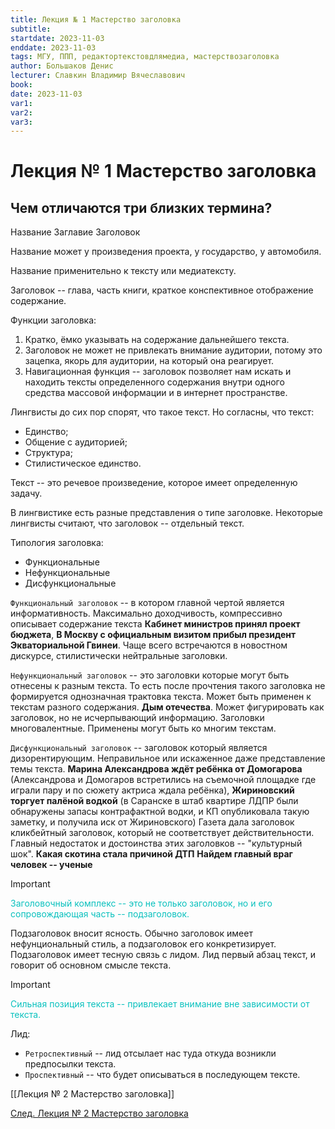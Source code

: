 ```yaml
---
title: Лекция № 1 Мастерство заголовка
subtitle:
startdate: 2023-11-03
enddate: 2023-11-03
tags: МГУ, ППП, редактортекстовдлямедиа, мастерствозаголовка
author: Большаков Денис
lecturer: Славкин Владимир Вячеславович
book:
date: 2023-11-03
var1:
var2:
var3:
---
```

# Лекция № 1 Мастерство заголовка

## Чем отличаются три близких термина?

Название
Заглавие
Заголовок

Название может у произведения проекта, у государство, у автомобиля.

Название применительно к тексту или медиатексту. 

Заголовок -- глава, часть книги, краткое конспективное отображение содержание.  

Функции заголовка:
1. Кратко, ёмко указывать на содержание дальнейшего текста.
2. Заголовок не может не привлекать внимание аудитории, потому это зацепка, якорь для аудитории, на который она реагирует. 
3. Навигационная функция -- заголовок позволяет нам искать и находить тексты определенного содержания внутри одного средства массовой информации и в интернет пространстве. 


Лингвисты до сих пор спорят, что такое текст. Но согласны, что текст:
* Единство;
* Общение с аудиторией;
* Структура;
* Стилистическое единство. 

Текст -- это речевое произведение, которое имеет определенную задачу. 

В лингвистике есть разные представления о типе заголовке. Некоторые лингвисты считают, что заголовок -- отдельный текст.   

Типология заголовка:
- Функциональные
- Нефункциональные
- Дисфункциональные

`Функциональный заголовок` -- в котором главной чертой является информативность. Максимально доходчивость, компрессивно описывает содержание текста **Кабинет министров принял проект бюджета**, **В Москву с официальным визитом прибыл президент Экваториальной Гвинеи**. 
Чаще всего встречаются в новостном дискурсе, стилистически нейтральные заголовки.

`Нефункциональный заголовок` -- это заголовки которые могут быть отнесены к разным текста. То есть после прочтения такого заголовка не формируется однозначная трактовка текста. Может быть применен к текстам разного содержания.  **Дым отечества**. Может фигурировать как заголовок, но не исчерпывающий информацию. Заголовки многовалентные. Применены могут быть ко многим текстам. 

`Дисфункциональный заголовок` -- заголовок который является дизорентирующим. Неправильное или искаженное даже представление темы текста.  **Марина Александрова ждёт ребёнка от Домогарова** (Александрова и Домогаров встретились на съемочной площадке где играли пару и по сюжету актриса ждала ребёнка), **Жириновский торгует палёной водкой** (в Саранске в штаб квартире ЛДПР были обнаружены запасы контрафактной водки, и КП опубликовала такую заметку, и получила иск от Жириновского) Газета дала заголовок кликбейтный заголовок, который не соответствует действительности. Главный недостаток и достоинства этих заголовков -- "культурный шок". **Какая скотина стала причиной ДТП** **Найдем главный враг человек -- ученые**


> [!important]
> <span style = "color:#09c1be">Заголовочный комплекс -- это не только заголовок, но и его сопровождающая часть -- подзаголовок.</span> 
 
Подзаголовок вносит ясность. Обычно заголовок имеет нефунциональный стиль, а подзаголовок его конкретизирует. Подзаголовок имеет тесную связь с лидом. Лид первый абзац текст, и говорит об основном смысле текста. 

>[!important]
><span style = "color:#09c1be">Сильная позиция текста -- привлекает внимание вне зависимости от текста. </span>

Лид:
* `Ретроспективный`  -- лид отсылает нас туда откуда возникли предпосылки текста. 
* `Проспективный` -- что будет описываться в последующем тексте.



[[Лекция № 2 Мастерство заголовка]]

[След. Лекция № 2 Мастерство заголовка](https://github.com/denisbolshakoff/MSU/blob/main/Мастерство%20заголовка/Лекция%20№%202%20Мастерство%20заголовка.md)